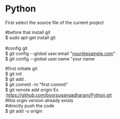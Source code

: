 # Python

First select the source file of the current project<br>

#before that install git<br>
$ sudo apt-get install git<br>
<br>
#config git<br>
$ git config --global user.email "your@example.com"<br>
$ git config --global user.name "your name<br>

#first initiate git<br>
$ git init<br>
$ git add .<br>
$ git commit -m "first commit"<br>
$ git remote add origin Ex :https://github.com/boorsugangadharam/Python.git<br>
#this orgin version already exists<br>
#directly push the code <br>
$ git add -u origin <br>


